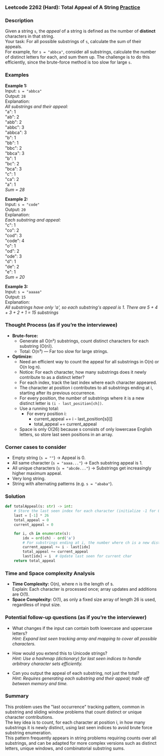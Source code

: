 ### Leetcode 2262 (Hard): Total Appeal of A String [Practice](https://leetcode.com/problems/total-appeal-of-a-string)

### Description  
Given a string `s`, the *appeal* of a string is defined as the number of **distinct** characters in that string.  
Your task: For all possible substrings of `s`, calculate the sum of their appeals.  
For example, for `s = "abbca"`, consider all substrings, calculate the number of distinct letters for each, and sum them up. The challenge is to do this efficiently, since the brute-force method is too slow for large `s`.

### Examples  

**Example 1:**  
Input: `s = "abbca"`  
Output: `28`  
Explanation:  
*All substrings and their appeal:*  
"a": 1  
"ab": 2  
"abb": 2  
"abbc": 3  
"abbca": 3  
"b": 1  
"bb": 1  
"bbc": 2  
"bbca": 3  
"b": 1  
"bc": 2  
"bca": 3  
"c": 1  
"ca": 2  
"a": 1  
*Sum = 28*  

**Example 2:**  
Input: `s = "code"`  
Output: `20`  
Explanation:  
*Each substring and appeal:*  
"c": 1  
"co": 2  
"cod": 3  
"code": 4  
"o": 1  
"od": 2  
"ode": 3  
"d": 1  
"de": 2  
"e": 1  
*Sum = 20*  

**Example 3:**  
Input: `s = "aaaaa"`  
Output: `15`  
Explanation:  
*All substrings have only 'a', so each substring's appeal is 1. There are 5 + 4 + 3 + 2 + 1 = 15 substrings*  

### Thought Process (as if you’re the interviewee)  
- **Brute-force:**  
  - Generate all O(n²) substrings, count distinct characters for each substring (O(n)).  
  - Total: O(n³) — Far too slow for large strings.
- **Optimize:**  
  - Need an efficient way to count the appeal for all substrings in O(n) or O(n log n).  
  - Notice: For each character, how many substrings does it newly contribute to as a distinct letter?
  - For each index, track the last index where each character appeared.  
  - The character at position i contributes to all substrings ending at i, starting after its previous occurrence.
  - For every position, the number of substrings where it is a new distinct letter is `(i - last_position[ch])`.
  - Use a running total:  
    - For every position i:  
      - current_appeal += i - last_position[s[i]]
      - total_appeal += current_appeal  
  - Space is only O(26) because s consists of only lowercase English letters, so store last seen positions in an array.

### Corner cases to consider  
- Empty string (`s = ""`) → Appeal is 0.
- All same character (`s = "aaaa..."`) → Each substring appeal is 1.
- All unique characters (`s = "abcde..."`) → Substrings get increasingly higher maximum appeal.
- Very long string.
- String with alternating patterns (e.g. `s = "ababa"`).

### Solution

```python
def totalAppeal(s: str) -> int:
    # Store the last seen index for each character (initialize -1 for 0-based index)
    last = [-1] * 26
    total_appeal = 0
    current_appeal = 0

    for i, ch in enumerate(s):
        idx = ord(ch) - ord('a')
        # For substrings ending at i, the number where ch is a new distinct char = i - last[idx]
        current_appeal += i - last[idx]
        total_appeal += current_appeal
        last[idx] = i  # Update last seen for current char
    return total_appeal
```

### Time and Space complexity Analysis  

- **Time Complexity:** O(n), where n is the length of s.  
  Explain: Each character is processed once; array updates and additions are O(1).
- **Space Complexity:** O(1), as only a fixed size array of length 26 is used, regardless of input size.


### Potential follow-up questions (as if you’re the interviewer)  

- What changes if the input can contain both lowercase and uppercase letters?  
  *Hint: Expand last seen tracking array and mapping to cover all possible characters.*

- How would you extend this to Unicode strings?  
  *Hint: Use a hashmap (dictionary) for last seen indices to handle arbitrary character sets efficiently.*

- Can you output the appeal of each substring, not just the total?  
  *Hint: Requires generating each substring and their appeal; trade off between memory and time.*

### Summary
This problem uses the "last occurrence" tracking pattern, common in substring and sliding window problems that count distinct or unique character contributions.  
The key idea is to count, for each character at position i, in how many substrings it is newly distinct, using last seen indices to avoid brute force substring enumeration.  
This pattern frequently appears in string problems requiring counts over all substrings, and can be adapted for more complex versions such as distinct letters, unique windows, and combinatorial substring sums.